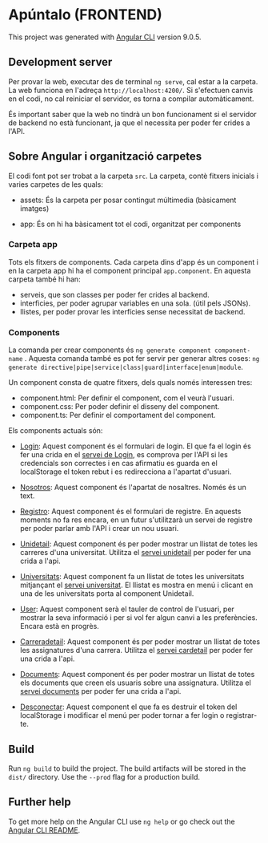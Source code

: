 # Apúntalo (FRONTEND)

This project was generated with [Angular CLI](https://github.com/angular/angular-cli) version 9.0.5.

## Development server

Per provar la web, executar des de terminal `ng serve`, cal estar a la carpeta. La web funciona en l'adreça `http://localhost:4200/`. Si s'efectuen canvis en el codi, no cal reiniciar el servidor, es torna a compilar automàticament.

És important saber que la web no tindrà un bon funcionament si el servidor de backend no està funcionant, ja que el necessita per poder fer crides a l'API.

## Sobre Angular i organització carpetes

El codi font pot ser trobat a la carpeta `src`. La carpeta, contè fitxers inicials i varies carpetes de les quals:

* assets: És la carpeta per posar contingut múltimedia (bàsicament imatges)

* app: És on hi ha bàsicament tot el codi, organitzat per components

### Carpeta app
  Tots els fitxers de components. Cada carpeta dins d'app és un component i en la carpeta app hi ha el component principal `app.component`. En aquesta carpeta també hi han:
  * serveis, que son classes per poder fer crides al backend.
  * interficies, per poder agrupar variables en una sola. (útil pels JSONs).
  * llistes, per poder provar les interfícies sense necessitat de backend.

### Components

La comanda per crear components és `ng generate component component-name` . Aquesta comanda també es pot fer servir per generar altres coses:  `ng generate directive|pipe|service|class|guard|interface|enum|module`.

Un component consta de quatre fitxers, dels quals només interessen tres:
  - component.html: Per definir el component, com el veurà l'usuari.
  - component.css: Per poder definir el disseny del component.
  - component.ts: Per definir el comportament del component.

Els components actuals són:
 * [Login](src/app/login): Aquest component és el formulari de login. El que fa el login és fer una crida en el [servei de Login](src/app/login.service.ts), es comprova per l'API si les credencials son correctes i en cas afirmatiu es guarda en el localStorage el token rebut i es redirecciona a l'apartat d'usuari.

 * [Nosotros](src/app/nosotros): Aquest component és l'apartat de nosaltres. Només és un text.

 * [Registro](src/app/registro): Aquest component és el formulari de registre. En aquests moments no fa res encara, en un futur s'utilitzarà un servei de registre per poder parlar amb l'API i crear un nou usuari.

 * [Unidetail](src/app/unidetail): Aquest component és per poder mostrar un llistat de totes les carreres d'una universitat. Utilitza el [servei unidetail](src/app/unidetail.service.ts) per poder fer una crida a l'api.

 * [Universitats](src/app/universitats): Aquest component fa un llistat de totes les universitats mitjançant el [servei universitat](src/app/universitat.service.ts). El llistat es mostra en menú i clicant en una de les universitats porta al component Unidetail.

 * [User](src/app/user): Aquest component serà el tauler de control de l'usuari, per mostrar la seva informació i per si vol fer algun canvi a les preferències. Encara està en progrès.

 * [Carreradetail](src/app/carreradetail): Aquest component és per poder mostrar un llistat de totes les assignatures d'una carrera. Utilitza el [servei cardetail](src/app/cardetail.service.ts) per poder fer una crida a l'api.

 * [Documents](src/app/documents): Aquest component és per poder mostrar un llistat de totes els documents que creen els usuaris sobre una assignatura. Utilitza el [servei documents](src/app/documents.service.ts) per poder fer una crida a l'api.

 * [Desconectar](src/app/desconectar): Aquest component el que fa es destruir el token del localStorage i modificar el menú per poder tornar a fer login o registrar-te.


## Build

Run `ng build` to build the project. The build artifacts will be stored in the `dist/` directory. Use the `--prod` flag for a production build.

## Further help

To get more help on the Angular CLI use `ng help` or go check out the [Angular CLI README](https://github.com/angular/angular-cli/blob/master/README.md).
